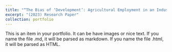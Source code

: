 ```yaml
---
title: "“The Bias of ‘Development’: Agricultural Employment in an Industrial World”"
excerpt: "(2023) Research Paper"
collection: portfolio
---
```


This is an item in your portfolio. It can be have images or nice text. If you name the file .md, it will be parsed as markdown. If you name the file .html, it will be parsed as HTML. 
